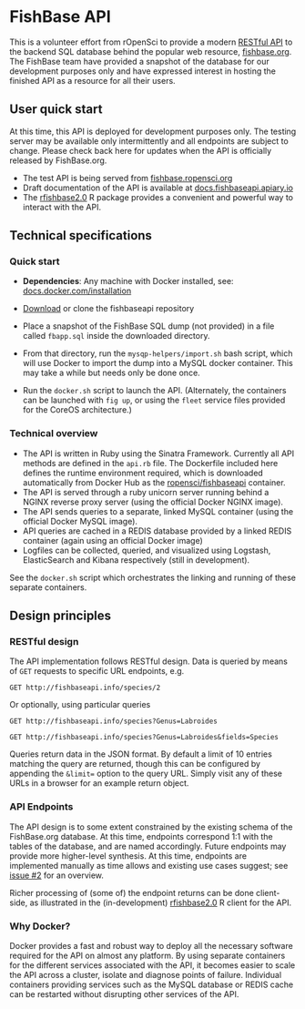 FishBase API
============

This is a volunteer effort from rOpenSci to provide a modern [RESTful API](http://en.wikipedia.org/wiki/Representational_state_transfer) to the backend SQL database behind the popular web resource, [fishbase.org](http://fishbase.org). The FishBase team have provided a snapshot of the database for our development purposes only and have expressed interest in hosting the finished API as a resource for all their users.

User quick start
----------------

At this time, this API is deployed for development purposes only.  The testing server may be available only intermittently and all endpoints are subject to change. Please check back here for updates when the API is officially released by FishBase.org. 

- The test API is being served from [fishbase.ropensci.org](http://fishbase.ropensci.org)
- Draft documentation of the API is available at [docs.fishbaseapi.apiary.io](http://docs.fishbaseapi.apiary.io/#)
- The [rfishbase2.0](https://github.com/ropensci/rfishbase/tree/rfishbase2.0) R package provides a convenient and powerful way to interact with the API.


Technical specifications
------------------------

### Quick start

- **Dependencies**: Any machine with Docker installed, see: [docs.docker.com/installation](http://docs.docker.com/installation)
- [Download](https://github.com/ropensci/fishbaseapi/archive/master.zip) or clone the fishbaseapi repository
- Place a snapshot of the FishBase SQL dump (not provided) in a file called `fbapp.sql` inside the downloaded directory.

- From that directory, run the `mysqp-helpers/import.sh` bash script, which will use Docker to import the dump into a MySQL docker container. This may take a while but needs only be done once.
- Run the `docker.sh` script to launch the API.  (Alternately, the containers can be launched with `fig up`, or using the `fleet` service files provided for the CoreOS architecture.)

### Technical overview

- The API is written in Ruby using the Sinatra Framework. Currently all API methods are defined in the `api.rb` file. The Dockerfile included here defines the runtime environment required, which is downloaded automatically from Docker Hub as the [ropensci/fishbaseapi](https://registry.hub.docker.com/u/ropensci/fishbaseapi/) container. 
- The API is served through a ruby unicorn server running behind a NGINX reverse proxy server (using the official Docker NGINX image). 
- The API sends queries to a separate, linked MySQL container (using the official Docker MySQL image).
- API queries are cached in a REDIS database provided by a linked REDIS container (again using an official Docker image)
- Logfiles can be collected, queried, and visualized using Logstash, ElasticSearch and Kibana respectively (still in development).

See the `docker.sh` script which orchestrates the linking and running of these separate containers. 

Design principles
-----------------

### RESTful design

The API implementation follows RESTful design.  Data is queried by means of `GET` requests to specific URL endpoints, e.g.

```
GET http://fishbaseapi.info/species/2
```

Or optionally, using particular queries

```
GET http://fishbaseapi.info/species?Genus=Labroides
```

```
GET http://fishbaseapi.info/species?Genus=Labroides&fields=Species
```

Queries return data in the JSON format. By default a limit of 10 entries matching the query are returned, though this can be configured by appending the `&limit=` option to the query URL. Simply visit any of these URLs in a browser for an example return object. 


### API Endpoints

The API design is to some extent constrained by the existing schema of the FishBase.org database.  At this time, endpoints correspond 1:1 with the tables of the database, and are named accordingly.  Future endpoints may provide more higher-level synthesis.  At this time, endpoints are implemented manually as time allows and existing use cases suggest; see [issue #2](https://github.com/ropensci/fishbaseapi/issues/2#issuecomment-73113433) for an overview. 

Richer processing of (some of) the endpoint returns can be done client-side, as illustrated in the (in-development) [rfishbase2.0](https://github.com/ropensci/rfishbase/tree/rfishbase2.0) R client for the API.

### Why Docker? 

Docker provides a fast and robust way to deploy all the necessary software required for the API on almost any platform. By using separate containers for the different services associated with the API, it becomes easier to scale the API across a cluster, isolate and diagnose points of failure. Individual containers providing services such as the MySQL database or REDIS cache can be restarted without disrupting other services of the API. 







